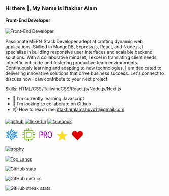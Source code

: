 ### Hi there 👋, My Name is Iftakhar Alam
####  Front-End Developer 
![ Front-End Developer ](https://scontent.fcgp36-1.fna.fbcdn.net/v/t39.30808-6/423514207_352797777548159_3516787377322825309_n.jpg?_nc_cat=107&ccb=1-7&_nc_sid=5f2048&_nc_ohc=6hSmkFR1O8cQ7kNvgECplU4&_nc_ht=scontent.fcgp36-1.fna&oh=00_AYAmX5gE7xVo3wSt3Fl4DcHrq6I9BZ2KQXtLKUhKWJWxaQ&oe=667A1574)

Passionate MERN Stack Developer adept at crafting dynamic web applications. Skilled in MongoDB, Express.js, React, and Node.js, I specialize in building responsive user interfaces and scalable backend solutions. With a collaborative mindset, I excel in translating client needs into efficient code and fostering productive team environments. Continuously learning and adapting to new technologies, I am dedicated to delivering innovative solutions that drive business success. Let's connect to discuss how I can contribute to your next project

Skills: HTML/CSS/TailwindCSS/React.js/Node.js/Next.js

- 🌱 I’m currently learning Javascript 
- 👯 I’m looking to collaborate on Github 
- 📫 How to reach me: iftakharalamshuvo11@gmail.com 


[<img src='https://cdn.jsdelivr.net/npm/simple-icons@3.0.1/icons/github.svg' alt='github' height='40'>](https://github.com/alamshuvo)  [<img src='https://cdn.jsdelivr.net/npm/simple-icons@3.0.1/icons/linkedin.svg' alt='linkedin' height='40'>](https://www.linkedin.com/in/www.linkedin.com/in/iftakhar-alam-shuvo/)  [<img src='https://cdn.jsdelivr.net/npm/simple-icons@3.0.1/icons/facebook.svg' alt='facebook' height='40'>](https://www.facebook.com/https://www.facebook.com/profile.php?id=100084538193501)  

<a href='https://archiveprogram.github.com/'><img src='https://raw.githubusercontent.com/acervenky/animated-github-badges/master/assets/acbadge.gif' width='40' height='40'></a> <a href='https://docs.github.com/en/developers'><img src='https://raw.githubusercontent.com/acervenky/animated-github-badges/master/assets/devbadge.gif' width='40' height='40'></a> <a href='https://github.com/pricing'><img src='https://raw.githubusercontent.com/acervenky/animated-github-badges/master/assets/pro.gif' width='40' height='40'></a> <a href='https://stars.github.com/'><img src='https://raw.githubusercontent.com/acervenky/animated-github-badges/master/assets/starbadge.gif' width='35' height='35'></a> <a href='https://docs.github.com/en/github/supporting-the-open-source-community-with-github-sponsors'><img src='https://raw.githubusercontent.com/acervenky/animated-github-badges/master/assets/sponsorbadge.gif' width='35' height='35'></a> 

[![trophy](https://github-profile-trophy.vercel.app/?username=alamshuvo)](https://github.com/ryo-ma/github-profile-trophy)

[![Top Langs](https://github-readme-stats.vercel.app/api/top-langs/?username=alamshuvo)](https://github.com/anuraghazra/github-readme-stats)

![GitHub stats](https://github-readme-stats.vercel.app/api?username=alamshuvo&show_icons=true&count_private=true)  

![GitHub metrics](https://metrics.lecoq.io/alamshuvo)  

![GitHub streak stats](https://streak-stats.demolab.com/?user=alamshuvo)  

